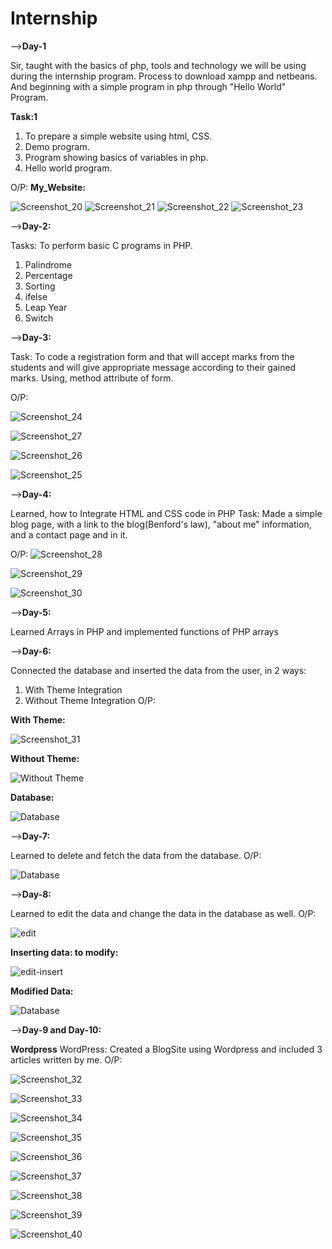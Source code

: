 # Internship
-->**Day-1**

  Sir, taught with the basics of php, tools and technology we will be using during the internship program.
  Process to download xampp and netbeans.
  And beginning with a simple program in php through "Hello World" Program.
  
  **Task:1** 
  1) To prepare a simple website using html, CSS.
  2) Demo program.
  3) Program showing basics of variables in php.
  4) Hello world program.
  
  O/P:
  **My_Website:**
  
  ![Screenshot_20](https://user-images.githubusercontent.com/49318251/121220930-b4e38980-c8a2-11eb-83fe-0a2c45ef043e.png)
  ![Screenshot_21](https://user-images.githubusercontent.com/49318251/121221060-d3e21b80-c8a2-11eb-9361-0447759f9ca7.png)
  ![Screenshot_22](https://user-images.githubusercontent.com/49318251/121221109-de9cb080-c8a2-11eb-990d-45176ae7ca99.png)
  ![Screenshot_23](https://user-images.githubusercontent.com/49318251/121221230-faa05200-c8a2-11eb-8fb4-64c98c8ccea7.png)
  
  
  
  
-->**Day-2:**

  Tasks: To perform basic C programs in PHP.
  1) Palindrome
  2) Percentage
  3) Sorting
  4) ifelse
  5) Leap Year
  6) Switch
  
  
-->**Day-3:**

  Task: To code a registration form and that will accept marks from the students and will give appropriate message according to their gained marks.
  Using, method attribute of form.
  
  O/P:
  
  ![Screenshot_24](https://user-images.githubusercontent.com/49318251/121222256-004a6780-c8a4-11eb-8632-14db1d65d6fe.png)
  
  ![Screenshot_27](https://user-images.githubusercontent.com/49318251/121222328-15bf9180-c8a4-11eb-8353-f4e5663a2f6c.png)
  
  ![Screenshot_26](https://user-images.githubusercontent.com/49318251/121222376-2112bd00-c8a4-11eb-93bc-f3ad3516149d.png)
  
  ![Screenshot_25](https://user-images.githubusercontent.com/49318251/121222426-296af800-c8a4-11eb-9424-126727a67058.png)
  
  
  
-->**Day-4:**

  Learned, how to Integrate HTML and CSS code in PHP
  Task: Made a simple blog page, with a link to the blog(Benford's law), "about me" information, and a contact page and in it.
  
  O/P:
  ![Screenshot_28](https://user-images.githubusercontent.com/49318251/121225137-db0b2880-c8a6-11eb-9d31-615893ce0f07.png)
  
  ![Screenshot_29](https://user-images.githubusercontent.com/49318251/121225189-e8281780-c8a6-11eb-9b13-5b86e3a042e7.png)

  ![Screenshot_30](https://user-images.githubusercontent.com/49318251/121225381-17d71f80-c8a7-11eb-9414-045d677371f4.png)
  
  
-->**Day-5:**
  
  Learned Arrays in PHP and implemented functions of PHP arrays

-->**Day-6:**

  Connected the database and inserted the data from the user, in 2 ways:
  1) With Theme Integration
  2) Without Theme Integration
  O/P:
  
  **With Theme:**
  
  ![Screenshot_31](https://user-images.githubusercontent.com/49318251/121225542-3e955600-c8a7-11eb-931a-6cfc71ac0a74.png)
  
  
  **Without Theme:**
  
  ![Without Theme](https://user-images.githubusercontent.com/49318251/121226038-be232500-c8a7-11eb-811e-e11d357ba733.PNG)
  
  
  **Database:**
  
  ![Database](https://user-images.githubusercontent.com/49318251/121225842-8fa54a00-c8a7-11eb-9afa-35e089c7b780.PNG)
  
  
  
-->**Day-7:**

  Learned to delete and fetch the data from the database.
  O/P: 
  
  ![Database](https://user-images.githubusercontent.com/49318251/121225842-8fa54a00-c8a7-11eb-9afa-35e089c7b780.PNG)
  
-->**Day-8:**
  
  Learned to edit the data and change the data in the database as well.
  O/P:
  
  ![edit](https://user-images.githubusercontent.com/49318251/121226882-a5673f00-c8a8-11eb-8c39-67336843d727.PNG)

  **Inserting data: to modify:**
  
  ![edit-insert](https://user-images.githubusercontent.com/49318251/121226943-b2842e00-c8a8-11eb-8632-8bfc3eb80fae.PNG)
  
  **Modified Data:**
  
  ![Database](https://user-images.githubusercontent.com/49318251/121225842-8fa54a00-c8a7-11eb-9afa-35e089c7b780.PNG)
  
  
-->**Day-9 and Day-10:**

  **Wordpress**
  WordPress: Created a BlogSite using Wordpress and included 3 articles written by me.
  O/P:
  
  ![Screenshot_32](https://user-images.githubusercontent.com/49318251/121228033-e744b500-c8a9-11eb-8442-bd922546eb74.png)
  

![Screenshot_33](https://user-images.githubusercontent.com/49318251/121228073-f166b380-c8a9-11eb-93ab-e5079b40f7fe.png)


![Screenshot_34](https://user-images.githubusercontent.com/49318251/121228095-f6c3fe00-c8a9-11eb-8439-497df7dc8700.png)


![Screenshot_35](https://user-images.githubusercontent.com/49318251/121228109-fa578500-c8a9-11eb-8790-f87e2da45ac7.png)


![Screenshot_36](https://user-images.githubusercontent.com/49318251/121228123-fcb9df00-c8a9-11eb-922b-91758975dfc2.png)


![Screenshot_37](https://user-images.githubusercontent.com/49318251/121228142-017e9300-c8aa-11eb-8831-53e36c6ec08e.png)


![Screenshot_38](https://user-images.githubusercontent.com/49318251/121228160-07747400-c8aa-11eb-9951-e9498d9d4c3c.png)


![Screenshot_39](https://user-images.githubusercontent.com/49318251/121228173-0b07fb00-c8aa-11eb-81a7-83f1509f5a71.png)


![Screenshot_40](https://user-images.githubusercontent.com/49318251/121228191-122f0900-c8aa-11eb-930e-b96a9453f92d.png)


  
  
  

    
  
  
  
  
